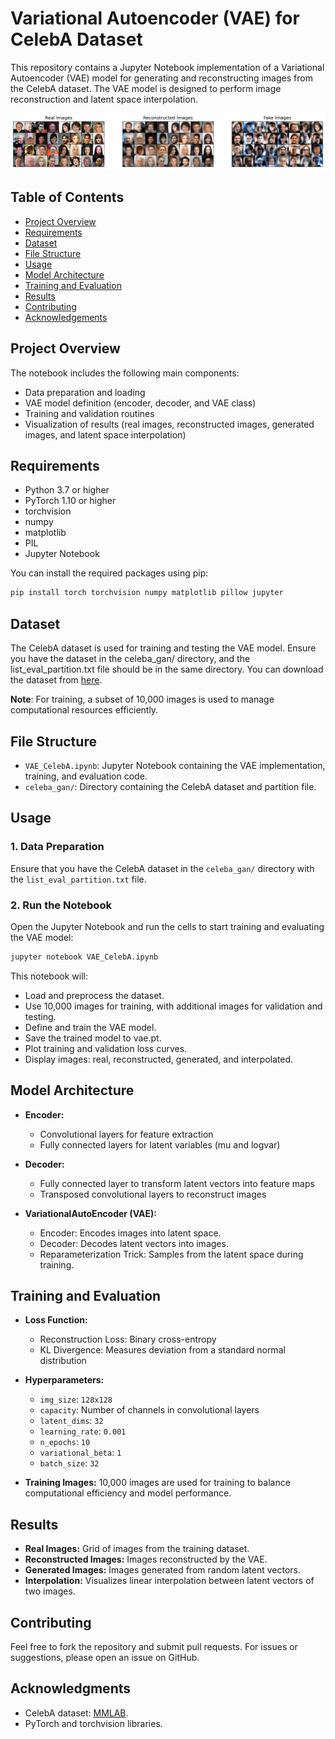 # Variational Autoencoder (VAE) for CelebA Dataset

This repository contains a Jupyter Notebook implementation of a Variational Autoencoder (VAE) model for generating and reconstructing images from the CelebA dataset. The VAE model is designed to perform image reconstruction and latent space interpolation.

![Alt Text](output.jpg)


## Table of Contents

- [Project Overview](#project-overview)
- [Requirements](#requirements)
- [Dataset](#dataset)
- [File Structure](#file-structure)
- [Usage](#usage)
- [Model Architecture](#model-architecture)
- [Training and Evaluation](#training-and-evaluation)
- [Results](#results)
- [Contributing](#contributing)
- [Acknowledgements](#acknowledgements)


## Project Overview

The notebook includes the following main components:
- Data preparation and loading
- VAE model definition (encoder, decoder, and VAE class)
- Training and validation routines
- Visualization of results (real images, reconstructed images, generated images, and latent space interpolation)


## Requirements

- Python 3.7 or higher
- PyTorch 1.10 or higher
- torchvision
- numpy
- matplotlib
- PIL
- Jupyter Notebook

You can install the required packages using pip:

```bash
pip install torch torchvision numpy matplotlib pillow jupyter
```


## Dataset

The CelebA dataset is used for training and testing the VAE model. Ensure you have the dataset in the celeba_gan/ directory, and the list_eval_partition.txt file should be in the same directory. You can download the dataset from [here](https://mmlab.ie.cuhk.edu.hk/projects/CelebA.html).

**Note**: For training, a subset of 10,000 images is used to manage computational resources efficiently.


## File Structure

- `VAE_CelebA.ipynb`: Jupyter Notebook containing the VAE implementation, training, and evaluation code.
- `celeba_gan/`: Directory containing the CelebA dataset and partition file.


## Usage

### 1. Data Preparation
Ensure that you have the CelebA dataset in the `celeba_gan/` directory with the `list_eval_partition.txt` file.

### 2. Run the Notebook
Open the Jupyter Notebook and run the cells to start training and evaluating the VAE model:

```bash
jupyter notebook VAE_CelebA.ipynb
```

This notebook will:

- Load and preprocess the dataset.
- Use 10,000 images for training, with additional images for validation and testing.
- Define and train the VAE model.
- Save the trained model to vae.pt.
- Plot training and validation loss curves.
- Display images: real, reconstructed, generated, and interpolated.


## Model Architecture

- **Encoder:**

    - Convolutional layers for feature extraction
    - Fully connected layers for latent variables (mu and logvar)
    
- **Decoder:**
    
    - Fully connected layer to transform latent vectors into feature maps
    - Transposed convolutional layers to reconstruct images

- **VariationalAutoEncoder (VAE):**
    - Encoder: Encodes images into latent space.
    - Decoder: Decodes latent vectors into images.
    - Reparameterization Trick: Samples from the latent space during training.


## Training and Evaluation

- **Loss Function:**
    - Reconstruction Loss: Binary cross-entropy
    - KL Divergence: Measures deviation from a standard normal distribution

- **Hyperparameters:**
  - `img_size`: `128x128`
  - `capacity`: Number of channels in convolutional layers
  - `latent_dims`: `32`
  - `learning_rate`: `0.001`
  - `n_epochs`: `10`
  - `variational_beta`: `1`
  - `batch_size`: `32`

- **Training Images:** 10,000 images are used for training to balance computational efficiency and model performance.


## Results
- **Real Images:** Grid of images from the training dataset.
- **Reconstructed Images:** Images reconstructed by the VAE.
- **Generated Images:** Images generated from random latent vectors.
- **Interpolation:** Visualizes linear interpolation between latent vectors of two images.


## Contributing
Feel free to fork the repository and submit pull requests. For issues or suggestions, please open an issue on GitHub.


## Acknowledgments
- CelebA dataset: [MMLAB](https://mmlab.ie.cuhk.edu.hk/projects/CelebA.html).
- PyTorch and torchvision libraries.
